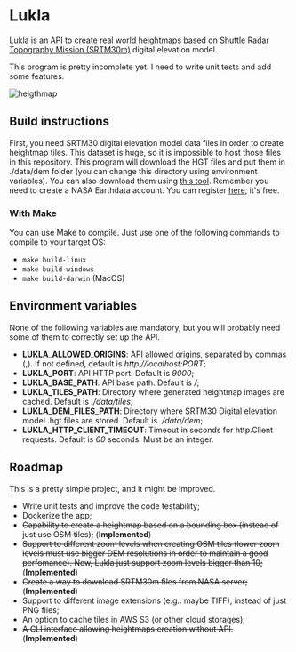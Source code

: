 # Lukla
Lukla is an API to create real world heightmaps based on 
[Shuttle Radar Topography Mission (SRTM30m)](https://en.wikipedia.org/wiki/Shuttle_Radar_Topography_Mission) 
digital elevation model. 

This program is pretty incomplete yet. I need to write unit tests and add some features.

![heigthmap](https://user-images.githubusercontent.com/7998054/216774590-7bf1eeb4-72a1-4731-8b60-4e09ed329f2d.png)

## Build instructions

First, you need SRTM30 digital elevation model data files in order to create heightmap tiles. 
This dataset is huge, so it is impossible to host those files in this repository. This program will download
the HGT files and put them in ./data/dem folder (you can change this directory using environment variables). 
You can also download them using [this tool](https://dwtkns.com/srtm30m/). 
Remember you need to create a NASA Earthdata account. You can register [here](https://urs.earthdata.nasa.gov/users/new), it's free.

### With Make

You can use Make to compile. Just use one of the following commands to compile to your target OS:

- ```make build-linux```
- ```make build-windows```
- ```make build-darwin``` (MacOS)

## Environment variables
None of the following variables are mandatory, but you will probably need some of them to correctly set up the API.

* **LUKLA_ALLOWED_ORIGINS**: API allowed origins, separated by commas (,). If not defined, default is *http://localhost:PORT*;
* **LUKLA_PORT**: API HTTP port. Default is *9000*;
* **LUKLA_BASE_PATH**: API base path. Default is */*;
* **LUKLA_TILES_PATH**: Directory where generated heightmap images are cached. Default is *./data/tiles*;
* **LUKLA_DEM_FILES_PATH**: Directory where SRTM30 Digital elevation model .hgt files are stored. Default is *./data/dem*;
* **LUKLA_HTTP_CLIENT_TIMEOUT**: Timeout in seconds for http.Client requests. Default is *60* seconds. Must be an integer.

## Roadmap

This is a pretty simple project, and it might be improved.

- Write unit tests and improve the code testability;
- Dockerize the app;
- ~~Capability to create a heightmap based on a bounding box (instead of just use OSM tiles);~~ (**Implemented**)
- ~~Support to different zoom levels when creating OSM tiles (lower zoom levels must use bigger DEM 
 resolutions in order to maintain a good perfomance). Now, Lukla just support zoom levels bigger than 10;~~ (**Implemented**)
- ~~Create a way to download SRTM30m files from NASA server;~~ (**Implemented**)
- Support to different image extensions (e.g.: maybe TIFF), instead of just PNG files;
- An option to cache tiles in AWS S3 (or other cloud storages);
- ~~A CLI interface allowing heightmaps creation without API.~~ (**Implemented**)
